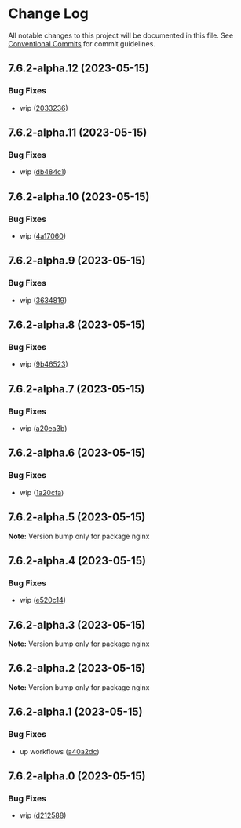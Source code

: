 # Change Log

All notable changes to this project will be documented in this file.
See [Conventional Commits](https://conventionalcommits.org) for commit guidelines.

## 7.6.2-alpha.12 (2023-05-15)


### Bug Fixes

* wip ([2033236](https://github.com/SocialGouv/docker/commit/2033236efb30f1e692a892c3abb904ad15ecc886))





## 7.6.2-alpha.11 (2023-05-15)


### Bug Fixes

* wip ([db484c1](https://github.com/SocialGouv/docker/commit/db484c1c3ede3ed6e2f86fc27bcf63c010793508))





## 7.6.2-alpha.10 (2023-05-15)


### Bug Fixes

* wip ([4a17060](https://github.com/SocialGouv/docker/commit/4a1706073723fe31f062edc097e2e179a27ae712))





## 7.6.2-alpha.9 (2023-05-15)


### Bug Fixes

* wip ([3634819](https://github.com/SocialGouv/docker/commit/3634819e73c82b3fcd8765c6513665544ecdc3a7))





## 7.6.2-alpha.8 (2023-05-15)


### Bug Fixes

* wip ([9b46523](https://github.com/SocialGouv/docker/commit/9b465232f5141945142a6e713cfe048489810711))





## 7.6.2-alpha.7 (2023-05-15)


### Bug Fixes

* wip ([a20ea3b](https://github.com/SocialGouv/docker/commit/a20ea3b4a08bc9e48744ee92af1ae182aed0cdfa))





## 7.6.2-alpha.6 (2023-05-15)


### Bug Fixes

* wip ([1a20cfa](https://github.com/SocialGouv/docker/commit/1a20cfab512641823c2bd737113bbda75da5b5aa))





## 7.6.2-alpha.5 (2023-05-15)

**Note:** Version bump only for package nginx





## 7.6.2-alpha.4 (2023-05-15)


### Bug Fixes

* wip ([e520c14](https://github.com/SocialGouv/docker/commit/e520c14d8b542147f38df6614f003e0a35e24830))





## 7.6.2-alpha.3 (2023-05-15)

**Note:** Version bump only for package nginx





## 7.6.2-alpha.2 (2023-05-15)

**Note:** Version bump only for package nginx





## 7.6.2-alpha.1 (2023-05-15)


### Bug Fixes

* up workflows ([a40a2dc](https://github.com/SocialGouv/docker/commit/a40a2dc58996f8b08a8dd58f4af94c11404120ba))





## 7.6.2-alpha.0 (2023-05-15)


### Bug Fixes

* wip ([d212588](https://github.com/SocialGouv/docker/commit/d212588d02c022d92a1a76a11217ba8d176a0ca9))
